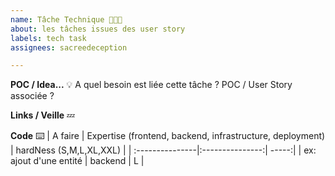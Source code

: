 ```yaml
---
name: Tâche Technique 👨🏻‍💻
about: les tâches issues des user story 
labels: tech task
assignees: sacreedeception

---
```


**POC / Idea...** 💡
A quel besoin est liée cette tâche ?
POC / User Story associée ?

**Links / Veille** 💤

**Code** ⌨️
| A faire  | Expertise (frontend, backend, infrastructure, deployment) | hardNess (S,M,L,XL,XXL) |
| :---------------|:---------------:| -----:|
| ex: ajout d'une entité | backend | L |



